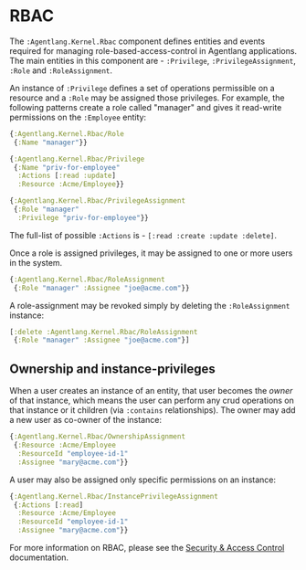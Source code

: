 # RBAC

The `:Agentlang.Kernel.Rbac` component defines entities and events required for managing role-based-access-control in
Agentlang applications. The main entities in this component are - `:Privilege`, `:PrivilegeAssignment`, `:Role` and `:RoleAssignment`.

An instance of `:Privilege` defines a set of operations permissible on a resource and a `:Role` may be assigned those privileges.
For example, the following patterns create a role called "manager" and gives it read-write permissions on the `:Employee` entity:

```clojure
{:Agentlang.Kernel.Rbac/Role 
 {:Name "manager"}}

{:Agentlang.Kernel.Rbac/Privilege
 {:Name "priv-for-employee"
  :Actions [:read :update]
  :Resource :Acme/Employee}}

{:Agentlang.Kernel.Rbac/PrivilegeAssignment
 {:Role "manager"
  :Privilege "priv-for-employee"}}
```

The full-list of possible `:Actions` is - `[:read :create :update :delete]`.

Once a role is assigned privileges, it may be assigned to one or more users in the system.

```clojure
{:Agentlang.Kernel.Rbac/RoleAssignment
 {:Role "manager" :Assignee "joe@acme.com"}}
```

A role-assignment may be revoked simply by deleting the `:RoleAssignment` instance:

```clojure
[:delete :Agentlang.Kernel.Rbac/RoleAssignment 
 {:Role "manager" :Assignee "joe@acme.com"}]
```

## Ownership and instance-privileges

When a user creates an instance of an entity, that user becomes the *owner* of that instance, which means
the user can perform any crud operations on that instance or it children (via `:contains` relationships).
The owner may add a new user as co-owner of the instance:

```clojure
{:Agentlang.Kernel.Rbac/OwnershipAssignment
 {:Resource :Acme/Employee
  :ResourceId "employee-id-1"
  :Assignee "mary@acme.com"}}
```

A user may also be assigned only specific permissions on an instance:

```clojure
{:Agentlang.Kernel.Rbac/InstancePrivilegeAssignment
 {:Actions [:read]
  :Resource :Acme/Employee
  :ResourceId "employee-id-1"
  :Assignee "mary@acme.com"}}
```

For more information on RBAC, please see the [Security & Access Control](/docs/language/reference/rbac) documentation.
